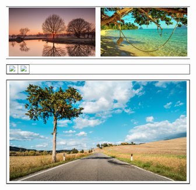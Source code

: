 <table border="0">
  <tr>
    <td width="50%">
      <img src="/WallpaperStudio10-115282.jpg" width="100%">
    </td>
    <td width="50%">
      <img src="/WallpaperStudio10-23714.jpg" width="100%">
    </td>
  </tr>
</table>
<table border="1">
  <tr>
    <td width="50%">
      <img src="/WallpaperStudio10-91323.jpg" width="100%">
    </td>
    <td width="50%">
      <img src="/WallpaperStudio10-115314.jpg" width="100%">
    </td>
  </tr>
</table>
<table border="1">
  <tr>
    <td width="25%">
      <img src="/WallpaperStudio10-115323.jpg" width="100%">
    </td>
</table>
